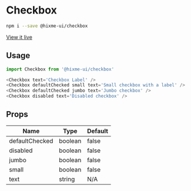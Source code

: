 # Checkbox

```bash
npm i --save @hixme-ui/checkbox
```
[View it live](https://hixme.github.io/hixme-ui/checkbox)

## Usage

```javascript
import Checkbox from '@hixme-ui/checkbox'

<Checkbox text='Checkbox Label' />
<Checkbox defaultChecked small text='Small checkbox with a label' />
<Checkbox defaultChecked jumbo text='Jumbo checkbox' />
<Checkbox disabled text='Disabled checkbox' />
```

## Props

| Name            | Type        | Default        |
| --------------- | ----------- | -------------- |
| defaultChecked  | boolean     | false          |
| disabled        | boolean     | false          |
| jumbo           | boolean     | false          |
| small           | boolean     | false          | 
| text            | string      | N/A            |
